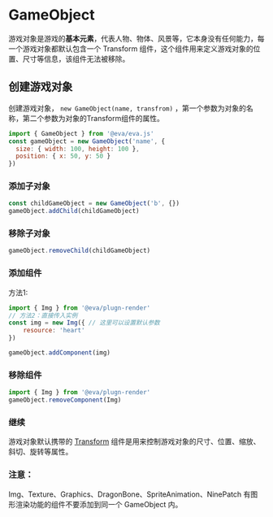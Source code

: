 # GameObject

游戏对象是游戏的**基本元素**，代表人物、物体、风景等，它本身没有任何能力，每一个游戏对象都默认包含一个 Transform 组件，这个组件用来定义游戏对象的位置、尺寸等信息，该组件无法被移除。

## 创建游戏对象


创建游戏对象， `new GameObject(name, transfrom)` ，第一个参数为对象的名称，第二个参数为对象的Transform组件的属性。


```js
import { GameObject } from '@eva/eva.js'
const gameObject = new GameObject('name', {
  size: { width: 100, height: 100 },
  position: { x: 50, y: 50 }
})
```

### 添加子对象

```js
const childGameObject = new GameObject('b', {})
gameObject.addChild(childGameObject)
```

### 移除子对象

```js
gameObject.removeChild(childGameObject)
```

### 添加组件

方法1:
```js
import { Img } from '@eva/plugn-render'
// 方法2：直接传入实例
const img = new Img({ // 这里可以设置默认参数
	resource: 'heart'
})

gameObject.addComponent(img)

```

### 移除组件

```js
import { Img } from '@eva/plugn-render'
gameObject.removeComponent(Img)
```

### 继续

游戏对象默认携带的 [Transform](/tutorials/transform) 组件是用来控制游戏对象的尺寸、位置、缩放、斜切、旋转等属性。


### 注意：

Img、Texture、Graphics、DragonBone、SpriteAnimation、NinePatch 有图形渲染功能的组件不要添加到同一个 GameObject 内。

<br/>
<br/>
<br/>
<br/>
<br/>